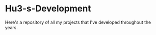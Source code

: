 # Hu3-s-Development
Here's a repository of all my projects that I've developed throughout the years.
